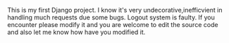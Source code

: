 This is my first Django project. I know it's very undecorative,inefficvient in handling much requests due some bugs. Logout system is faulty. If you encounter please modify it and you are welcome to edit the source code and also let me know how have you modified it.
